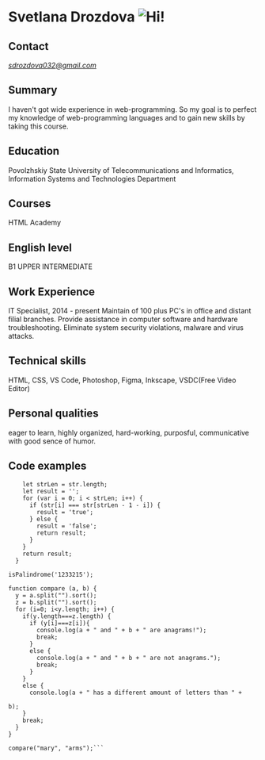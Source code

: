 # **Svetlana Drozdova** ![Hi!](/racoon.jpg/150x150"Hi!") 

## Contact
*sdrozdova032@gmail.com*

## Summary
I haven't got wide experience in web-programming. So my goal is to perfect my knowledge of web-programming languages and to gain new skills by taking this course.

## Education
Povolzhskiy State University of Telecommunications and Informatics, Information Systems and Technologies Department

## Courses
HTML Academy

## English level
B1 UPPER INTERMEDIATE

## Work Experience
IT Specialist, 2014 - present
Maintain of 100 plus PC's in office and distant filial branches.
Provide assistance in computer software and hardware troubleshooting.
Eliminate system security violations, malware and virus attacks.

## Technical skills
HTML, CSS, VS Code, Photoshop, Figma, Inkscape, VSDC(Free Video Editor)

## Personal qualities
eager to learn, highly organized, hard-working, purposful, communicative with good sence of humor.

## Code examples
```function isPalindrome(str) {
    let strLen = str.length;
    let result = '';
    for (var i = 0; i < strLen; i++) {
      if (str[i] === str[strLen - 1 - i]) { 
        result = 'true';
      } else {
        result = 'false';
        return result;
      }
    }
    return result;
  }

isPalindrome('1233215');

function compare (a, b) {
  y = a.split("").sort();
  z = b.split("").sort();
  for (i=0; i<y.length; i++) {
    if(y.length===z.length) {
      if (y[i]===z[i]){
        console.log(a + " and " + b + " are anagrams!");
        break;
      }
      else {
        console.log(a + " and " + b + " are not anagrams.");
        break;
      }
    }
    else {
      console.log(a + " has a different amount of letters than " + 

b);
    }
    break;
  }
}

compare("mary", "arms");```